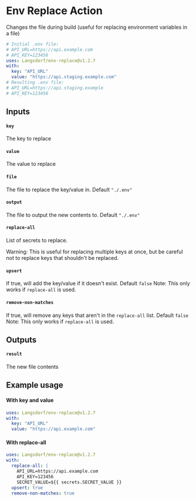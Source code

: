 # Env Replace Action

Changes the file during build (useful for replacing environment variables in a file)

```yaml
# Initial .env file:
# API_URL=https://api.example.com
# API_KEY=123456
uses: Langsdorf/env-replace@v1.2.7
with:
  key: "API_URL"
  value: "https://api.staging.example.com"
# Resulting .env file:
# API_URL=https://api.staging.example
# API_KEY=123456
```

## Inputs

#### `key`

The key to replace

#### `value`

The value to replace

#### `file`

The file to replace the key/value in. Default `"./.env"`

#### `output`

The file to output the new contents to. Default `"./.env"`

#### `replace-all`

List of secrets to replace.

Warning: This is useful for replacing multiple keys at once, but be careful not to replace keys that shouldn't be replaced.

#### `upsert`

If true, will add the key/value if it doesn't exist. Default `false`
Note: This only works if `replace-all` is used.

#### `remove-non-matches`

If true, will remove any keys that aren't in the `replace-all` list. Default `false`
Note: This only works if `replace-all` is used.

## Outputs

#### `result`

The new file contents

## Example usage

#### With key and value

```yaml
uses: Langsdorf/env-replace@v1.2.7
with:
  key: "API_URL"
  value: "https://api.example.com"
```

#### With replace-all

```yaml
uses: Langsdorf/env-replace@v1.2.7
with:
  replace-all: |
    API_URL=https://api.example.com
    API_KEY=123456
    SECRET_VALUE=${{ secrets.SECRET_VALUE }}
  upsert: true
  remove-non-matches: true
```
